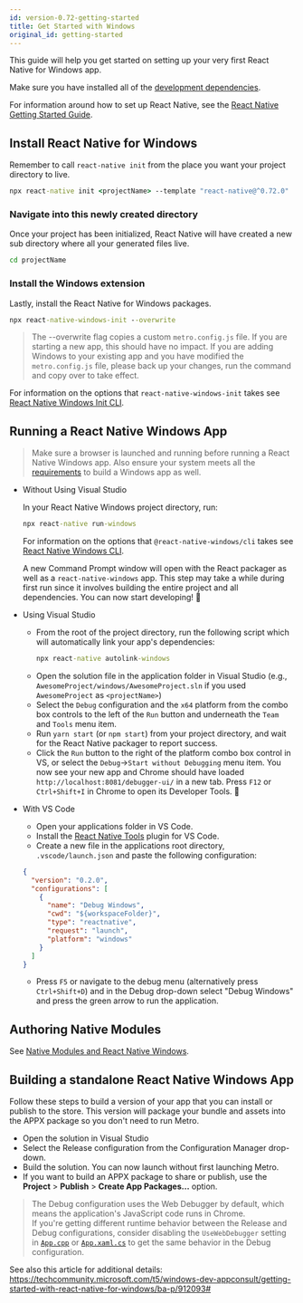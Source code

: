 ```yaml
---
id: version-0.72-getting-started
title: Get Started with Windows
original_id: getting-started
---
```


This guide will help you get started on setting up your very first React Native for Windows app.

Make sure you have installed all of the [development dependencies](rnw-dependencies.md).

For information around how to set up React Native, see the [React Native Getting Started Guide](https://reactnative.dev/docs/getting-started).

## Install React Native for Windows

Remember to call `react-native init` from the place you want your project directory to live.

```bat
npx react-native init <projectName> --template "react-native@^0.72.0"
```

### Navigate into this newly created directory

Once your project has been initialized, React Native will have created a new sub directory where all your generated files live.

```bat
cd projectName
```

### Install the Windows extension

Lastly, install the React Native for Windows packages.

```bat
npx react-native-windows-init --overwrite
```

> The --overwrite flag copies a custom `metro.config.js` file. If you are starting a new app, this should have no impact. If you are adding Windows to your existing app and you have modified the `metro.config.js` file, please back up your changes, run the command and copy over to take effect.

For information on the options that `react-native-windows-init` takes see [React Native Windows Init CLI](https://microsoft.github.io/react-native-windows/init-cli).

## Running a React Native Windows App

> Make sure a browser is launched and running before running a React Native Windows app.
> Also ensure your system meets all the [requirements](rnw-dependencies.md) to build a Windows app as well.

- Without Using Visual Studio

  In your React Native Windows project directory, run:

  ```bat
  npx react-native run-windows
  ```

  For information on the options that `@react-native-windows/cli` takes see [React Native Windows CLI](run-windows-cli.md).

  A new Command Prompt window will open with the React packager as well as a `react-native-windows` app. This step may take a while during first run since it involves building the entire project and all dependencies. You can now start developing! :tada:

- Using Visual Studio

  - From the root of the project directory, run the following script which will automatically link your app's dependencies:
    ```bat
    npx react-native autolink-windows
    ```
  - Open the solution file in the application folder in Visual Studio (e.g., `AwesomeProject/windows/AwesomeProject.sln` if you used `AwesomeProject` as `<projectName>`)
  - Select the `Debug` configuration and the `x64` platform from the combo box controls to the left of the `Run` button and underneath the `Team` and `Tools` menu item.
  - Run `yarn start` (or `npm start`) from your project directory, and wait for the React Native packager to report success.
  - Click the `Run` button to the right of the platform combo box control in VS, or select the `Debug`->`Start without Debugging` menu item. You now see your new app and Chrome should have loaded `http://localhost:8081/debugger-ui/` in a new tab. Press `F12` or `Ctrl+Shift+I` in Chrome to open its Developer Tools. :tada:

- With VS Code
  - Open your applications folder in VS Code.
  - Install the [React Native Tools](https://marketplace.visualstudio.com/items?itemName=msjsdiag.vscode-react-native) plugin for VS Code.
  - Create a new file in the applications root directory, `.vscode/launch.json` and paste the following configuration:
  ```json
  {
    "version": "0.2.0",
    "configurations": [
      {
        "name": "Debug Windows",
        "cwd": "${workspaceFolder}",
        "type": "reactnative",
        "request": "launch",
        "platform": "windows"
      }
    ]
  }
  ```
  - Press `F5` or navigate to the debug menu (alternatively press `Ctrl+Shift+D`) and in the Debug drop-down select "Debug Windows" and press the green arrow to run the application.

## Authoring Native Modules

See [Native Modules and React Native Windows](native-modules.md).

## Building a standalone React Native Windows App

Follow these steps to build a version of your app that you can install or publish to the store. This version will package your bundle and assets into the APPX package so you don't need to run Metro.

- Open the solution in Visual Studio
- Select the Release configuration from the Configuration Manager drop-down.
- Build the solution. You can now launch without first launching Metro.
- If you want to build an APPX package to share or publish, use the **Project** > **Publish** > **Create App Packages...** option.

> The Debug configuration uses the Web Debugger by default, which means the application's JavaScript code runs in Chrome.<br>
> If you're getting different runtime behavior between the Release and Debug configurations, consider disabling the `UseWebDebugger` setting in [`App.cpp`](https://github.com/microsoft/react-native-windows/blob/6b415659aa017dbc41e3f28e817fb768a8e80435/vnext/template/cpp-app/src/App.cpp#L30) or [`App.xaml.cs`](https://github.com/microsoft/react-native-windows/blob/6b415659aa017dbc41e3f28e817fb768a8e80435/vnext/template/cs-app/src/App.xaml.cs#L20) to get the same behavior in the Debug configuration.

See also this article for additional details: https://techcommunity.microsoft.com/t5/windows-dev-appconsult/getting-started-with-react-native-for-windows/ba-p/912093#

</body>
</html>
